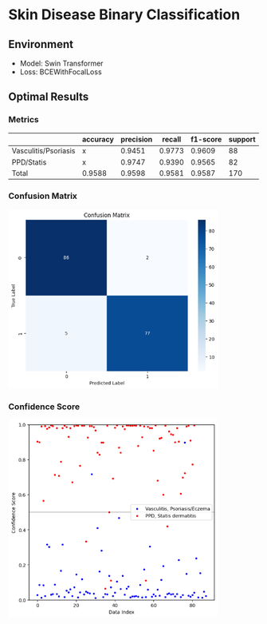 # Skin Disease Binary Classification

## Environment
- Model: Swin Transformer
- Loss: BCEWithFocalLoss

## Optimal Results
### Metrics
|                      | accuracy | precision | recall  | f1-score | support |
|----------------------|----------|-----------|---------|----------|---------|
| Vasculitis/Psoriasis | x        | 0.9451    | 0.9773  | 0.9609   | 88      |
| PPD/Statis           | x        | 0.9747    | 0.9390  | 0.9565   | 82      |
| Total                | 0.9588   | 0.9598    | 0.9581  | 0.9587   | 170     |



### Confusion Matrix
<img src="./image/confusion.png" width="420" alt="confusion matrix"/>

### Confidence Score
<img src="./image/confidence.png" width="420" alt="confidence score"/>
